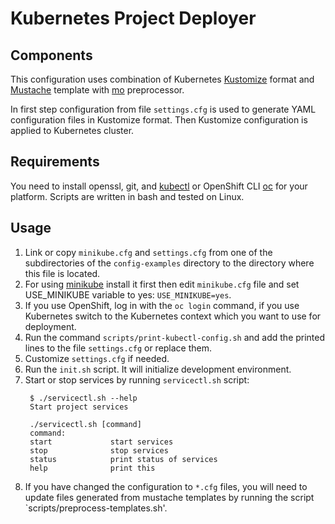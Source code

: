 # Kubernetes Project Deployer

## Components

This configuration uses combination of Kubernetes [Kustomize](https://kustomize.io/) format and [Mustache](https://mustache.github.io/) template with [mo](https://github.com/tests-always-included/mo) preprocessor.

In first step configuration from file `settings.cfg` is used to generate YAML configuration files in Kustomize format.
Then Kustomize configuration is applied to Kubernetes cluster.

## Requirements

You need to install openssl, git, and [kubectl](https://kubernetes.io/docs/tasks/tools/install-kubectl/) or OpenShift CLI [oc](https://docs.openshift.com/container-platform/3.11/cli_reference/get_started_cli.html) for your platform. Scripts are written in bash and tested on Linux.

## Usage

1. Link or copy `minikube.cfg` and `settings.cfg` from one of the subdirectories of the `config-examples` directory to the directory where this file is located.
2. For using [minikube](https://minikube.sigs.k8s.io/) install it first then edit `minikube.cfg` file and set USE_MINIKUBE variable to yes: `USE_MINIKUBE=yes`.
4. If you use OpenShift, log in with the `oc login` command, if you use Kubernetes switch to the Kubernetes context which you want to use for deployment.
5. Run the command `scripts/print-kubectl-config.sh` and add the printed lines to the file `settings.cfg` or replace them.
6. Customize `settings.cfg` if needed.
7. Run the `init.sh` script. It will initialize development environment.
8. Start or stop services by running `servicectl.sh` script:
   ```
    $ ./servicectl.sh --help
    Start project services

    ./servicectl.sh [command]
    command:
    start             start services
    stop              stop services
    status            print status of services
    help              print this

   ```
9.  If you have changed the configuration to `*.cfg` files, you will need to update files generated from mustache templates by running the script `scripts/preprocess-templates.sh'.
